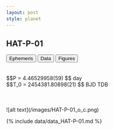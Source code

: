 ```yaml
---
layout: post
style: planet
---
```

<script src="../js/planets.js"></script>

## HAT-P-01

<!-- Tab links -->
<div class="tab">
<button class="tablinks" onclick="openCity(event, 'Ephemeris')">Ephemeris</button>
<button class="tablinks" onclick="openCity(event, 'Data')">Data</button>
<button class="tablinks" onclick="openCity(event, 'Figures')">Figures</button>
</div>

<!-- Tab content -->
<div id="Ephemeris" class="tabcontent" markdown="1">
<br/><br/>
$$P = 4.46529958(59) $$ day <br/>
$$T_0 = 2454381.80898(21) $$ BJD TDB
<br/><br/>
<br/><br/>
![alt text](/images/HAT-P-01_o_c.png)
</div>


<div id="Data" class="tabcontent" markdown="1">

{% include data/data_HAT-P-01.md %}

</div>
